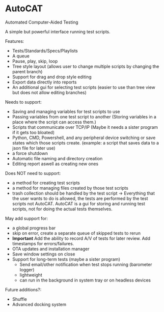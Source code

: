 # AutoCAT

Automated Computer-Aided Testing

A simple but powerful interface running test scripts.

Features:
- Tests/Standards/Specs/Playlists
- A queue
- Pause, play, skip, loop
- Tree style layout (allows user to change multiple scripts by changing the parent branch)
- Support for drag and drop style editing
- Export data directly into reports
- An additional gui for selecting test scripts (easier to use than tree view but does not allow editing branches)

Needs to support:
- Saving and managing variables for test scripts to use
- Passing variables from one test script to another (Storing variables in a place where the script can access them.)
- Scripts that communicate over TCP/IP (Maybe it needs a sister program if it gets too bloated)
- Python, CMD, Powershell, and any peripheral device switching or save states which those scripts create. 
  (example: a script that saves data to a json file for later use)
- a force shutdown
- Automatic file naming and directory creation
- Editing report aswell as creating new ones

Does NOT need to support:
- a method for creating test scripts
- a method for managing files created by those test scripts
- trash collection should be handled by the test script
-> Everything that the user wants to do is allowed, the tests are performed by the test scripts not AutoCAT. 
    AutoCAT is a gui for storing and running test scripts, not for doing the actual tests themselves.

May add support for:
- a global progress bar
- skip on error, create a separate queue of skipped tests to rerun
- **Important** Add the ability to record A/V of tests for later review. Add timestamps for errors/failures.
- OTA updates and installation manager
- Save window settings on close
- Support for long-term tests (maybe a sister program)
  - Send email/other notification when test stops running (barometer logger)
  - lightweight
  - can run in the background in system tray or on headless devices
  
Future additions?:
- Shuffle
- Advanced docking system
